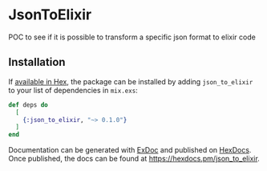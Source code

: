 # JsonToElixir

POC to see if it is possible to transform a specific json format to elixir code

## Installation

If [available in Hex](https://hex.pm/docs/publish), the package can be installed
by adding `json_to_elixir` to your list of dependencies in `mix.exs`:

```elixir
def deps do
  [
    {:json_to_elixir, "~> 0.1.0"}
  ]
end
```

Documentation can be generated with [ExDoc](https://github.com/elixir-lang/ex_doc)
and published on [HexDocs](https://hexdocs.pm). Once published, the docs can
be found at <https://hexdocs.pm/json_to_elixir>.
